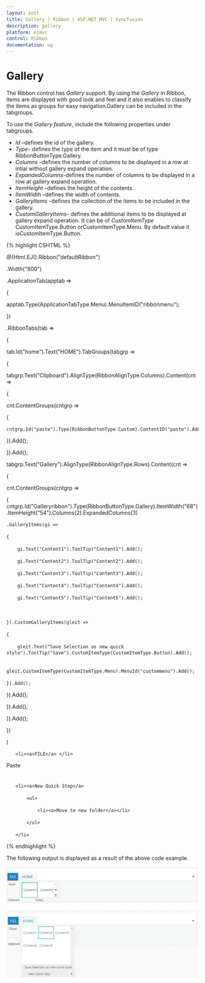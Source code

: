 ```yaml
---
layout: post
title: Gallery | Ribbon | ASP.NET MVC | Syncfusion
description: gallery
platform: ejmvc
control: Ribbon
documentation: ug
---
```


# Gallery

The Ribbon control has _Gallery_ support. By using the _Gallery_ in Ribbon, items are displayed with good look and feel and it also enables to classify the items as groups for easy navigation.Gallery can be included in the tabgroups.


To use the _Gallery feature_, include the following properties under tabgroups.

* _Id_ –defines the id of the gallery.
* _Type_- defines the type of the item and it must be of type RibbonButtonType.Gallery.
* _Columns_ –defines the number of columns to be displayed in a row at intial without gallery expand operation.
* _ExpandedColumns_-defines the number of columns to be displayed in a row at gallery expand operation.
* _ItemHeight_ –defines the height of the  contents.
* _ItemWidth_ –defines the width of contents.
* _GalleryItems_ –defines the collection of the items to be included in the gallery.
* _CustomGalleryItems_- defines the additional items to be  displayed at gallery expand operation. It can be of _CustomItemType_ CustomItemType.Button orCustomItemType.Menu. By default value it isCustomItemType.Button.



{% highlight CSHTML %}

@(Html.EJ().Ribbon("defaultRibbon")

.Width("800")

.ApplicationTab(apptab =>

{

apptab.Type(ApplicationTabType.Menu).MenuItemID("ribbonmenu");


})

.RibbonTabs(tab =>

{

tab.Id("home").Text("HOME").TabGroups(tabgrp =>

{

tabgrp.Text("Clipboard").AlignType(RibbonAlignType.Columns).Content(cnt =>

{

cnt.ContentGroups(cntgrp =>

{

	cntgrp.Id("paste").Type(RibbonButtonType.Custom).ContentID("paste").Add();

}).Add();

}).Add();



tabgrp.Text("Gallery").AlignType(RibbonAlignType.Rows).Content(cnt =>

{

cnt.ContentGroups(cntgrp =>

{
	cntgrp.Id("Galleryribbon").Type(RibbonButtonType.Gallery).ItemWidth("68").ItemHeight("54").Columns(2).ExpandedColumns(3)


	.GalleryItems(gi =>

	{

		gi.Text("Content1").ToolTip("Content1").Add();

		gi.Text("Content2").ToolTip("Content2").Add();

		gi.Text("Content3").ToolTip("Content3").Add();

		gi.Text("Content4").ToolTip("Content4").Add();

		gi.Text("Content5").ToolTip("Content5").Add();



	}).CustomGalleryItems(gleit =>

	{

		gleit.Text("Save Selection as new quick style").ToolTip("Save").CustomItemType(CustomItemType.Button).Add();

		gleit.CustomItemType(CustomItemType.Menu).MenuId("custommenu").Add();

	}).Add();

}).Add();

}).Add();

}).Add();



})

)

<ul id="ribbonmenu">

	<li><a>FILE</a> </li>

</ul>

<div id="paste" style="height: 40px; width: 43px;">Paste</div>

<ul id="custommenu">

	<li><a>New Quick Step</a>

		<ul>

			<li><a>Move to new folder</a></li>

		</ul>

	</li>

</ul>



{% endhighlight %}



The following output is displayed as a result of the above code example.

![](Gallery_images/Gallery_img1.png)



![](Gallery_images/Gallery_img2.png)



